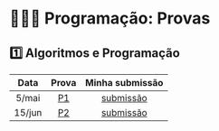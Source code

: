# 👨🏻‍💻 Programação: Provas

## 1️⃣ Algoritmos e Programação

| Data | Prova | Minha submissão |
| :-: | :-: | :-: |
| 5/mai | [P1](./Algoritmos%20e%20Programa%C3%A7%C3%A3o/P1/) | [submissão](./Algoritmos%20e%20Programa%C3%A7%C3%A3o/P1/Lucas_Lopes_Amorim_prova_P1.ipynb) |
| 15/jun | [P2](./Algoritmos%20e%20Programa%C3%A7%C3%A3o/P2/) | [submissão](./Algoritmos%20e%20Programa%C3%A7%C3%A3o/P2/Lucas_Lopes_Amorim_prova_P2.ipynb) |